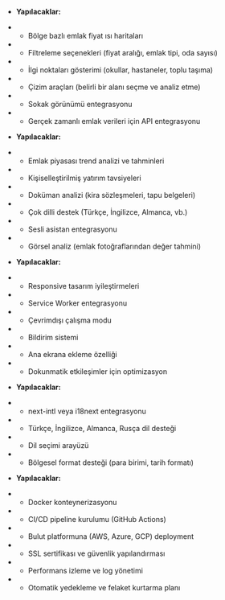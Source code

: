  + **Yapılacaklar:**
+ - Bölge bazlı emlak fiyat ısı haritaları
+ - Filtreleme seçenekleri (fiyat aralığı, emlak tipi, oda sayısı)
+ - İlgi noktaları gösterimi (okullar, hastaneler, toplu taşıma)
+ - Çizim araçları (belirli bir alanı seçme ve analiz etme)
+ - Sokak görünümü entegrasyonu
+ - Gerçek zamanlı emlak verileri için API entegrasyonu

+ **Yapılacaklar:**
+ - Emlak piyasası trend analizi ve tahminleri
+ - Kişiselleştirilmiş yatırım tavsiyeleri
+ - Doküman analizi (kira sözleşmeleri, tapu belgeleri)
+ - Çok dilli destek (Türkçe, İngilizce, Almanca, vb.)
+ - Sesli asistan entegrasyonu
+ - Görsel analiz (emlak fotoğraflarından değer tahmini)

+ **Yapılacaklar:**
+ - Responsive tasarım iyileştirmeleri
+ - Service Worker entegrasyonu
+ - Çevrimdışı çalışma modu
+ - Bildirim sistemi
+ - Ana ekrana ekleme özelliği
+ - Dokunmatik etkileşimler için optimizasyon

+ **Yapılacaklar:**
+ - next-intl veya i18next entegrasyonu
+ - Türkçe, İngilizce, Almanca, Rusça dil desteği
+ - Dil seçimi arayüzü
+ - Bölgesel format desteği (para birimi, tarih formatı)

+ **Yapılacaklar:**
+ - Docker konteynerizasyonu
+ - CI/CD pipeline kurulumu (GitHub Actions)
+ - Bulut platformuna (AWS, Azure, GCP) deployment
+ - SSL sertifikası ve güvenlik yapılandırması
+ - Performans izleme ve log yönetimi
+ - Otomatik yedekleme ve felaket kurtarma planı